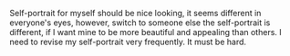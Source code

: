 Self-portrait for myself should be nice looking, it seems different in everyone's eyes, however, 
switch to someone else the self-portrait is different, if I want mine to be more beautiful and appealing than others.
I need to revise my self-portrait very frequently. It must be hard.
